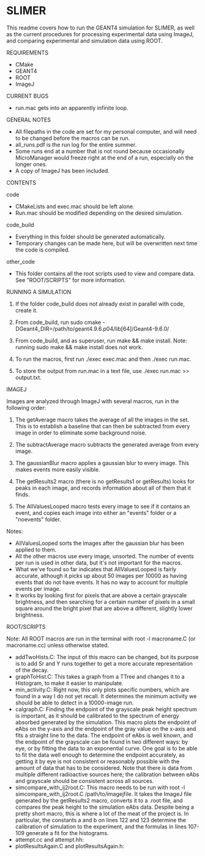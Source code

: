 # SLIMER

This readme covers how to run the GEANT4 simulation for SLIMER, as well as the current procedures for processing experimental data using ImageJ, and comparing experimental and simulation data using ROOT.


REQUIREMENTS
- CMake
- GEANT4
- ROOT
- ImageJ


CURRENT BUGS
- run.mac gets into an apparently infinite loop. 

GENERAL NOTES
- All filepaths in the code are set for my personal computer, and will need to be changed before the macros can be run.
- all_runs.pdf is the run log for the entire summer.
- Some runs end at a number that is not round because occasionally MicroManager would freeze right at the end of a run, especially on the longer ones.
- A copy of ImageJ has been included.


CONTENTS

code
- CMakeLists and exec.mac should be left alone.
- Run.mac should be modified depending on the desired simulation.

code_build
- Everything in this folder should be generated automatically. 
- Temporary changes can be made here, but will be overwritten next time the code is compiled.

other_code
- This folder contains all the root scripts used to view and compare data. See "ROOT/SCRIPTS" for more information.


RUNNING A SIMULATION

1. If the folder code_build does not already exist in parallel with code, create it. 

2. From code_build, run sudo cmake -DGeant4_DIR=/path/to/geant4.9.6.p04/lib[64]/Geant4-9.6.0/

3. From code_build, and as superuser, run make && make install. Note: running sudo make && make install does not work.

4. To run the macros, first run ./exec exec.mac and then ./exec run.mac.

5. To store the output from run.mac in a text file, use ./exec run.mac >> output.txt.


IMAGEJ

Images are analyzed through ImageJ with several macros, run in the following order: 

1. The getAverage macro takes the average of all the images in the set. This is to establish a baseline that can then be subtracted from every image in order to eliminate some background noise.

2. The subtractAverage macro subtracts the generated average from every image.

3. The gaussianBlur macro applies a gaussian blur to every image. This makes events more easily visible.

4. The getResults2 macro (there is no getResults1 or getResults) looks for peaks in each image, and records information about all of them that it finds.

5. The AllValuesLooped macro tests every image to see if it contains an event, and copies each image into either an "events" folder or a "noevents" folder.

Notes: 
- AllValuesLooped sorts the images after the gaussian blur has been applied to them. 
- All the other macros use every image, unsorted. The number of events per run is used in other data, but it's not important for the macros. 
- What we've found so far indicates that AllValuesLooped is fairly accurate, although it picks up about 50 images per 10000 as having events that do not have events. It has no way to account for multiple events per image. 
- It works by looking first for pixels that are above a certain grayscale brightness, and then searching for a certain number of pixels in a small square around the bright pixel that are above a different, slightly lower brightness.


ROOT/SCRIPTS

Note: All ROOT macros are run in the terminal with root -l macroname.C (or macroname.cc) unless otherwise stated.
- addTwoHists.C: The input of this macro can be changed, but its purpose is to add Sr and Y runs together to get a more accurate representation of the decay.
- graphToHist.C: This takes a graph from a TTree and changes it to a Histogram, to make it easier to manipulate.
- min_activity.C: Right now, this only plots specific numbers, which are found in a way I do not yet recall. It determines the minimum activity we should be able to detect in a 10000-image run.
- calgraph.C: Finding the endpoint of the grayscale peak height spectrum is important, as it should be calibrated to the spectrum of energy absorbed generated by the simulation. This macro plots the endpoint of eAbs on the y-axis and the endpoint of the gray value on the x-axis and fits a straight line to the data. The endpoint of eAbs is well known, and the endpoint of the grayscale can be found in two different ways: by eye, or by fitting the data to an exponential curve. One goal is to be able to fit the data well enough to determine the endpoint accurately, as getting it by eye is not consistent or reasonably possible with the amount of data that has to be considered. Note that there is data from multiple different radioactive sources here; the calibration between eAbs and grayscale should be consistent across all sources. 
- simcompare_with_ij2root.C: This macro needs to be run with root -l simcompare_with_ij2root.C /path/to/imagejfile. It takes the ImageJ file generated by the getResults2 macro, converts it to a .root file, and compares the peak height to the simulation eAbs data. Despite being a pretty short macro, this is where a lot of the meat of the project is. In particular, the constants a and b on lines 122 and 123 determine the calibration of simulation to the experiment, and the formulas in lines 107-109 generate a fit for the histograms.
- attempt.cc and attempt.hh: 
- plotResultsAgain.C and plotResultsAgain.h:
